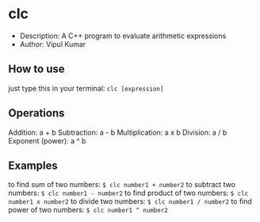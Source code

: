 # clc
 - Description: A C++ program to evaluate arithmetic expressions
 - Author: Vipul Kumar

## How to use
just type this in your terminal: `clc [expression]`

## Operations
Addition: a + b
Subtraction: a - b
Multiplication: a x b
Division: a / b
Exponent (power): a ^ b

## Examples
to find sum of two numbers: `$ clc number1 + number2`
to subtract two numbers: `$ clc number1 - number2`
to find product of two numbers: `$ clc number1 x number2`
to divide two numbers: `$ clc number1 / number2`
to find power of two numbers: `$ clc number1 ^ number2`